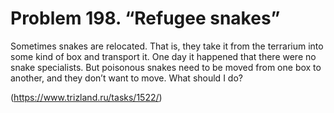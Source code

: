 # Problem 198. “Refugee snakes”

Sometimes snakes are relocated. That is, they take it from the terrarium into some kind of box and transport it. One day it happened that there were no snake specialists. But poisonous snakes need to be moved from one box to another, and they don’t want to move. What should I do?

(https://www.trizland.ru/tasks/1522/)